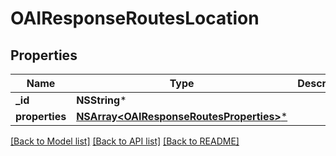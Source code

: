 # OAIResponseRoutesLocation

## Properties
Name | Type | Description | Notes
------------ | ------------- | ------------- | -------------
**_id** | **NSString*** |  | 
**properties** | [**NSArray&lt;OAIResponseRoutesProperties&gt;***](OAIResponseRoutesProperties.md) |  | 

[[Back to Model list]](../README.md#documentation-for-models) [[Back to API list]](../README.md#documentation-for-api-endpoints) [[Back to README]](../README.md)


